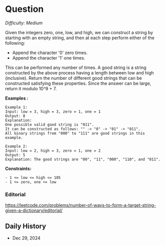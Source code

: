# Question 

_Difficulty: Medium_

Given the integers zero, one, low, and high, we can construct a string by starting with an empty string, and then at each step perform either of the following:

- Append the character '0' zero times.
- Append the character '1' one times.

This can be performed any number of times.
A good string is a string constructed by the above process having a length between low and high (inclusive).
Return the number of different good strings that can be constructed satisfying these properties. Since the answer can be large, return it modulo 10^9 + 7.

**Examples :**
```
Example 1:
Input: low = 3, high = 3, zero = 1, one = 1
Output: 8
Explanation: 
One possible valid good string is "011". 
It can be constructed as follows: "" -> "0" -> "01" -> "011". 
All binary strings from "000" to "111" are good strings in this example.

Example 2:
Input: low = 2, high = 3, zero = 1, one = 2
Output: 5
Explanation: The good strings are "00", "11", "000", "110", and "011".
```

**Constraints:**
```
- 1 <= low <= high <= 105
- 1 <= zero, one <= low
```

### Editorial
https://leetcode.com/problems/number-of-ways-to-form-a-target-string-given-a-dictionary/editorial/

## Daily History
- Dec 29, 2024